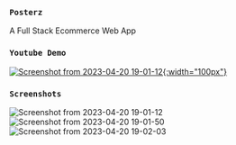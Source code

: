 ### `Posterz`

A Full Stack Ecommerce Web App

### `Youtube Demo`

[![Screenshot from 2023-04-20 19-01-12](https://user-images.githubusercontent.com/95738812/233394575-26ce0672-f8a1-477a-a668-858d55911924.png){:width="100px"}](https://youtu.be/3607XdefIYo)

### `Screenshots`

![Screenshot from 2023-04-20 19-01-12](https://user-images.githubusercontent.com/95738812/233394575-26ce0672-f8a1-477a-a668-858d55911924.png)
![Screenshot from 2023-04-20 19-01-50](https://user-images.githubusercontent.com/95738812/233394835-8f37cc56-f3a4-47c7-a5bb-b20c6d849575.png)
![Screenshot from 2023-04-20 19-02-03](https://user-images.githubusercontent.com/95738812/233394903-5085edac-ef8e-4998-abab-fdbfcbd69cfd.png)

